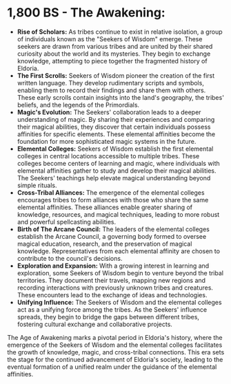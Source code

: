 # **1,800 BS - The Awakening:**

- **Rise of Scholars:** As tribes continue to exist in relative isolation, a group of individuals known as the "Seekers of Wisdom" emerge. These seekers are drawn from various tribes and are united by their shared curiosity about the world and its mysteries. They begin to exchange knowledge, attempting to piece together the fragmented history of Eldoria.
- **The First Scrolls:** Seekers of Wisdom pioneer the creation of the first written language. They develop rudimentary scripts and symbols, enabling them to record their findings and share them with others. These early scrolls contain insights into the land's geography, the tribes' beliefs, and the legends of the Primordials.
- **Magic's Evolution:** The Seekers' collaboration leads to a deeper understanding of magic. By sharing their experiences and comparing their magical abilities, they discover that certain individuals possess affinities for specific elements. These elemental affinities become the foundation for more sophisticated magic systems in the future.
- **Elemental Colleges:** Seekers of Wisdom establish the first elemental colleges in central locations accessible to multiple tribes. These colleges become centers of learning and magic, where individuals with elemental affinities gather to study and develop their magical abilities. The Seekers' teachings help elevate magical understanding beyond simple rituals.
- **Cross-Tribal Alliances:** The emergence of the elemental colleges encourages tribes to form alliances with those who share the same elemental affinities. These alliances enable greater sharing of knowledge, resources, and magical techniques, leading to more robust and powerful spellcasting abilities.
- **Birth of The Arcane Council:** The leaders of the elemental colleges establish the Arcane Council, a governing body formed to oversee magical education, research, and the preservation of magical knowledge. Representatives from each elemental affinity are chosen to contribute to the council's decisions.
- **Exploration and Expansion:** With a growing interest in learning and exploration, some Seekers of Wisdom begin to venture beyond the tribal territories. They document their travels, mapping new regions and recording interactions with previously unknown tribes and creatures. These encounters lead to the exchange of ideas and technologies.
- **Unifying Influence:** The Seekers of Wisdom and the elemental colleges act as a unifying force among the tribes. As the Seekers' influence spreads, they begin to bridge the gaps between different tribes, fostering cultural exchange and collaborative projects.

The Age of Awakening marks a pivotal period in Eldoria's history, where the emergence of the Seekers of Wisdom and the elemental colleges facilitates the growth of knowledge, magic, and cross-tribal connections. This era sets the stage for the continued advancement of Eldoria's society, leading to the eventual formation of a unified realm under the guidance of the elemental affinities.